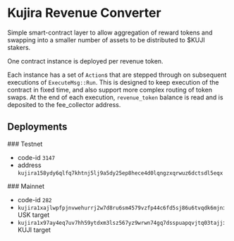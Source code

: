 # Kujira Revenue Converter

Simple smart-contract layer to allow aggregation of reward tokens and swapping into a smaller number of assets to be distributed to $KUJI stakers.

One contract instance is deployed per revenue token.

Each instance has a set of `Action`s that are stepped through on subsequent executions of `ExecuteMsg::Run`.
This is designed to keep execution of the contract in fixed time, and also support more complex routing of token swaps.
At the end of each execution, `revenue_token` balance is read and is deposited to the fee_collector address.

## Deployments

### Testnet

- code-id `3147`
- address `kujira158ydy6qlfq7khtnj5lj9a5dy25ep8hece4d0lqngzxqrwuz6dctsdl5eqx`

### Mainnet

- code-id `282`
- `kujira1xajlwpfpjnvwehurrj2w7d8ru6sm4579vzfp44c6fd5sj86u6tvqdk6mjn`: USK target
- `kujira1x97ay4eq7uv7hh59ytdxm3lsz567yz9wrwn74gq7dsspuapqvjtq03tajj`: KUJI target
